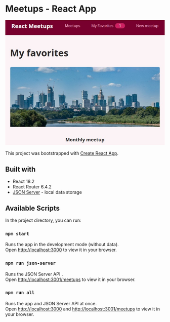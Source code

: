 # Meetups - React App

![App screenshot](/README.screenshot.jpg)

This project was bootstrapped with [Create React App](https://github.com/facebook/create-react-app).

## Built with
* React 18.2
* React Router 6.4.2
* [JSON Server](https://www.npmjs.com/package/json-server) - local data storage
  

## Available Scripts

In the project directory, you can run:

### `npm start`

Runs the app in the development mode (without data).\
Open [http://localhost:3000](http://localhost:3000) to view it in your browser.
### `npm run json-server`

Runs the JSON Server API .\
Open [http://localhost:3001/meetups](http://localhost:3001/meetups) to view it in your browser.
### `npm run all`

Runs the app and JSON Server API at once.\
Open [http://localhost:3000](http://localhost:3000) and [http://localhost:3001/meetups](http://localhost:3001/meetups) to view it in your browser.